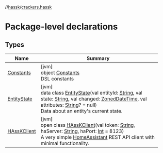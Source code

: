 //[hassk](../../index.md)/[crackers.hassk](index.md)

# Package-level declarations

## Types

| Name | Summary |
|---|---|
| [Constants](-constants/index.md) | [jvm]<br>object [Constants](-constants/index.md)<br>DSL constants |
| [EntityState](-entity-state/index.md) | [jvm]<br>data class [EntityState](-entity-state/index.md)(val entityId: [String](https://kotlinlang.org/api/latest/jvm/stdlib/kotlin/-string/index.html), val state: [String](https://kotlinlang.org/api/latest/jvm/stdlib/kotlin/-string/index.html), val changed: [ZonedDateTime](https://docs.oracle.com/javase/8/docs/api/java/time/ZonedDateTime.html), val attributes: [String](https://kotlinlang.org/api/latest/jvm/stdlib/kotlin/-string/index.html)? = null)<br>Data about an entity's current state. |
| [HAssKClient](-h-ass-k-client/index.md) | [jvm]<br>open class [HAssKClient](-h-ass-k-client/index.md)(val token: [String](https://kotlinlang.org/api/latest/jvm/stdlib/kotlin/-string/index.html), haServer: [String](https://kotlinlang.org/api/latest/jvm/stdlib/kotlin/-string/index.html), haPort: [Int](https://kotlinlang.org/api/latest/jvm/stdlib/kotlin/-int/index.html) = 8123)<br>A very simple [HomeAssistant](https://www.home-assistant.io/) REST API client with minimal functionality. |
